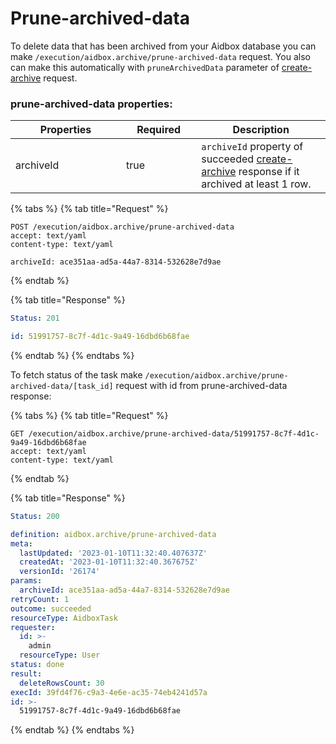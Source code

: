 # Prune-archived-data

To delete data that has been archived from your Aidbox database you can make `/execution/aidbox.archive/prune-archived-data` request. You also can make this automatically with `pruneArchivedData` parameter of [create-archive](create-archive.md) request.&#x20;

### prune-archived-data properties:

<table><thead><tr><th width="161">Properties</th><th width="104.33333333333331" data-type="checkbox">Required</th><th>Description</th></tr></thead><tbody><tr><td>archiveId</td><td>true</td><td><code>archiveId</code> property of succeeded <a href="create-archive.md">create-archive</a> response if it archived at least 1 row.</td></tr></tbody></table>

{% tabs %}
{% tab title="Request" %}
```http
POST /execution/aidbox.archive/prune-archived-data
accept: text/yaml
content-type: text/yaml

archiveId: ace351aa-ad5a-44a7-8314-532628e7d9ae
```
{% endtab %}

{% tab title="Response" %}
```yaml
Status: 201

id: 51991757-8c7f-4d1c-9a49-16dbd6b68fae

```
{% endtab %}
{% endtabs %}

To fetch status of the task make `/execution/aidbox.archive/prune-archived-data/[task_id]` request with id from prune-archived-data response:

{% tabs %}
{% tab title="Request" %}
```http
GET /execution/aidbox.archive/prune-archived-data/51991757-8c7f-4d1c-9a49-16dbd6b68fae
accept: text/yaml
content-type: text/yaml
```
{% endtab %}

{% tab title="Response" %}
```yaml
Status: 200

definition: aidbox.archive/prune-archived-data
meta:
  lastUpdated: '2023-01-10T11:32:40.407637Z'
  createdAt: '2023-01-10T11:32:40.367675Z'
  versionId: '26174'
params:
  archiveId: ace351aa-ad5a-44a7-8314-532628e7d9ae
retryCount: 1
outcome: succeeded
resourceType: AidboxTask
requester:
  id: >-
    admin
  resourceType: User
status: done
result:
  deleteRowsCount: 30
execId: 39fd4f76-c9a3-4e6e-ac35-74eb4241d57a
id: >-
  51991757-8c7f-4d1c-9a49-16dbd6b68fae
```
{% endtab %}
{% endtabs %}
